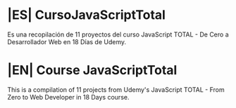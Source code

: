 # |ES| CursoJavaScriptTotal
Es una recopilación de 11 proyectos del curso JavaScript TOTAL - De Cero a Desarrollador Web en 18 Días de Udemy.


# |EN|  Course JavaScriptTotal
This is a compilation of 11 projects from Udemy's JavaScript TOTAL - From Zero to Web Developer in 18 Days course.
